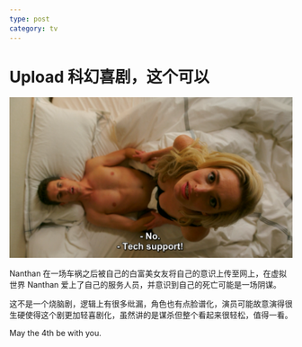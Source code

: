 ```yaml
---
type: post
category: tv
---
```


# Upload 科幻喜剧，这个可以

![Tech support!](./2020-05-04-upload.png)

Nanthan 在一场车祸之后被自己的白富美女友将自己的意识上传至网上，在虚拟世界 Nanthan 爱上了自己的服务人员，并意识到自己的死亡可能是一场阴谋。

这不是一个烧脑剧，逻辑上有很多纰漏，角色也有点脸谱化，演员可能故意演得很生硬使得这个剧更加轻喜剧化，虽然讲的是谋杀但整个看起来很轻松，值得一看。

May the 4th be with you.

